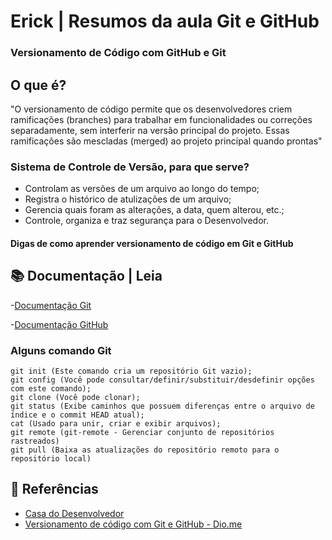 # Erick | Resumos da aula Git e GitHub
### Versionamento de Código com GitHub e Git
## O que é?
"O versionamento de código permite que os desenvolvedores criem ramificações (branches) para trabalhar em funcionalidades ou correções separadamente, sem interferir na versão principal do projeto. Essas ramificações são mescladas (merged) ao projeto principal quando prontas"
### Sistema de Controle de Versão, para que serve?
- Controlam as versões de um arquivo ao longo do tempo;
- Registra o histórico de atulizações de um arquivo;
- Gerencia quais foram as alterações, a data, quem alterou, etc.;
- Controle, organiza e traz segurança para o Desenvolvedor.

#### Digas de como aprender versionamento de código em Git e GitHub

## 📚 Documentação | Leia
-[Documentação Git](https://git-scm.com/docs)

-[Documentação GitHub](https://docs.github.com/pt)

### Alguns comando Git
```
git init (Este comando cria um repositório Git vazio);
git config (Você pode consultar/definir/substituir/desdefinir opções com este comando);
git clone (Você pode clonar);
git status (Exibe caminhos que possuem diferenças entre o arquivo de índice e o commit HEAD atual);
cat (Usado para unir, criar e exibir arquivos);
git remote (git-remote - Gerenciar conjunto de repositórios rastreados)
git pull (Baixa as atualizações do repositório remoto para o repositório local)
```
## 📕 Referências

- [Casa do Desenvolvedor](https://blog.casadodesenvolvedor.com.br/versionamento-de-codigo/#:~:text=O%20versionamento%20de%20c%C3%B3digo%20permite%20que%20os%20desenvolvedores%20criem%20ramifica%C3%A7%C3%B5es,ao%20projeto%20principal%20quando%20prontas.)
- [Versionamento de código com Git e GitHub - Dio.me](https://www.dio.me/)
